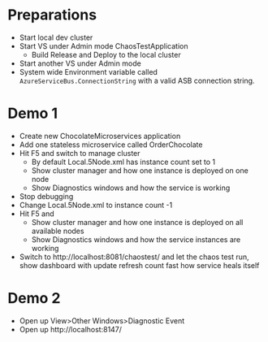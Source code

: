 # Preparations

- Start local dev cluster
- Start VS under Admin mode ChaosTestApplication
  - Build Release and Deploy to the local cluster
- Start another VS under Admin mode
- System wide Environment variable called `AzureServiceBus.ConnectionString` with a valid ASB connection string.

# Demo 1

- Create new ChocolateMicroservices application
- Add one stateless microservice called OrderChocolate
- Hit F5 and switch to manage cluster
  - By default Local.5Node.xml has instance count set to 1
  - Show cluster manager and how one instance is deployed on one node
  - Show Diagnostics windows and how the service is working
- Stop debugging
- Change Local.5Node.xml to instance count -1
- Hit F5 and 
  - Show cluster manager and how one instance is deployed on all available nodes
  - Show Diagnostics windows and how the service instances are working
- Switch to http://localhost:8081/chaostest/ and let the chaos test run, show dashboard with update refresh count fast how service heals itself

# Demo 2

- Open up View>Other Windows>Diagnostic Event
- Open up http://localhost:8147/
